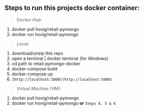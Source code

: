 
## Steps to run this projects docker container:

> _Docker Hub_:

1) docker pull hovig/retail-pymongo
2) docker run hovig/retail-pymongo

> _Local_:

1) download/unzip this repo
2) open a terminal | docker terminal (for Windows)
3) cd path to retail-pymongo-docker
4) docker-compose build
5) docker-compose up
6) `[http://localhost:5000](http://localhost:5000)`


> _Virtual Machine (VM)_:

1) docker pull hovig/retail-pymongo
2) docker run hovig/retail-pymongo
**or**
`Steps 4, 5 & 6`
